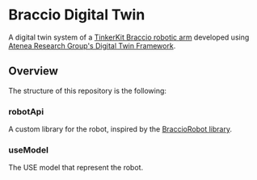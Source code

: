 # Braccio Digital Twin
 
A digital twin system of a [TinkerKit Braccio robotic arm](https://www.arduino.cc/en/Guide/Braccio) developed using [Atenea Research Group's Digital Twin Framework](https://github.com/atenearesearchgroup/digitalTwinModelingFramework/tree/traces-management).

## Overview

The structure of this repository is the following:

### robotApi

A custom library for the robot, inspired by the [BraccioRobot library](https://github.com/stefangs/arduino-library-braccio-robot).

### useModel

The USE model that represent the robot.